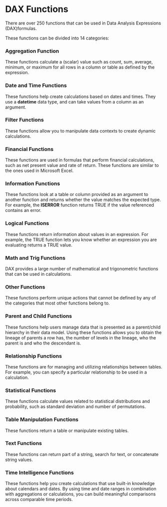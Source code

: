 # **DAX Functions**

There are over 250 functions that can be used in Data Analysis Expressions (DAX)formulas. 

These functions can be divided into 14 categories:

### **Aggregation Function**
These functions calculate a (scalar) value such as count, sum, average, minimum, or maximum for all rows in a column or table as defined by the expression.

### **Date and Time Functions**
These functions help create calculations based on dates and times. They use a **datetime** data type, and can take values from a column as an argument.

### **Filter Functions**
These functions allow you to manipulate data contexts to create dynamic calculations. 

### **Financial Functions**
These functions are used in formulas that perform financial calculations, such as net present value and rate of return. These functions are similar to the ones used in Microsoft Excel.

### **Information Functions**
These functions look at a table or column provided as an argument to another function and returns whether the value matches the expected type. For example, the **ISERROR** function returns TRUE if the value referenced contains an error.

### **Logical Functions**
These functions return information about values in an expression. For example, the TRUE function lets you know whether an expression you are evaluating returns a TRUE value. 

### **Math and Trig Functions**
DAX provides a large number of mathematical and trigonometric functions that can be used in calculations. 

### **Other Functions**
These functions perform unique actions that cannot be defined by any of the categories that most other functions belong to.

### **Parent and Child Functions**
These functions help users manage data that is presented as a parent/child hierarchy in their data model. Using these functions allows you to obtain the lineage of parents a row has, the number of levels in the lineage, who the parent is and who the descendant is.

### **Relationship Functions**
These functions are for managing and utilizing relationships between tables. For example, you can specify a particular relationship to be used in a calculation.

### **Statistical Functions**
These functions calculate values related to statistical distributions and probability, such as standard deviation and number of permutations. 

### **Table Manipulation Functions**
These functions return a table or manipulate existing tables.

### **Text Functions**
These functions can return part of a string, search for text, or concatenate string values. 

### **Time Intelligence Functions**
These functions help you create calculations that use built-in knowledge about calendars and dates. By using time and date ranges in combination with aggregations or calculations, you can build meaningful comparisons across comparable time periods.